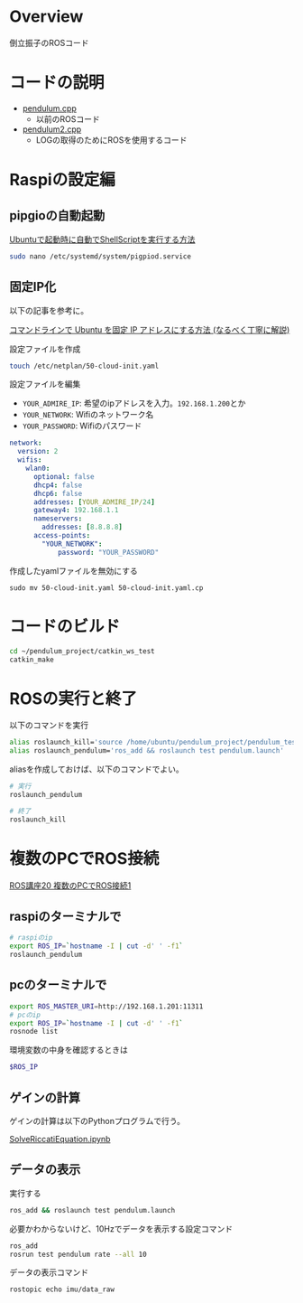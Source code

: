 # Overview
倒立振子のROSコード

# コードの説明
- [pendulum.cpp](/src/test/src/pendulum.cpp)
  - 以前のROSコード
- [pendulum2.cpp](/src/test/src/pendulum2.cpp)
  - LOGの取得のためにROSを使用するコード


# Raspiの設定編
## pipgioの自動起動

[Ubuntuで起動時に自動でShellScriptを実行する方法](https://qiita.com/MAI_onishi/items/74edc40a667dd2dc633e)

```bash
sudo nano /etc/systemd/system/pigpiod.service
```

## 固定IP化
以下の記事を参考に。

[コマンドラインで Ubuntu を固定 IP アドレスにする方法 (なるべく丁寧に解説)](https://qiita.com/noraworld/items/3e232fb7a25ed16c6a63)

設定ファイルを作成

```bash
touch /etc/netplan/50-cloud-init.yaml
```

設定ファイルを編集
- `YOUR_ADMIRE_IP`: 希望のipアドレスを入力。`192.168.1.200`とか
- `YOUR_NETWORK`: Wifiのネットワーク名
- `YOUR_PASSWORD`: Wifiのパスワード

```yaml:/etc/netplan/50-cloud-init.yaml
network:
  version: 2
  wifis:
    wlan0:
      optional: false
      dhcp4: false
      dhcp6: false
      addresses: [YOUR_ADMIRE_IP/24]
      gateway4: 192.168.1.1
      nameservers:
        addresses: [8.8.8.8]
      access-points:
        "YOUR_NETWORK":
            password: "YOUR_PASSWORD"
```






作成したyamlファイルを無効にする

```
sudo mv 50-cloud-init.yaml 50-cloud-init.yaml.cp
```


# コードのビルド

```bash
cd ~/pendulum_project/catkin_ws_test
catkin_make
```

# ROSの実行と終了
以下のコマンドを実行

```bash
alias roslaunch_kill='source /home/ubuntu/pendulum_project/pendulum_test/cleanup.sh'
alias roslaunch_pendulum='ros_add && roslaunch test pendulum.launch'
```

aliasを作成しておけば、以下のコマンドでよい。

```bash
# 実行
roslaunch_pendulum

# 終了
roslaunch_kill
```

# 複数のPCでROS接続
[ROS講座20 複数のPCでROS接続1](https://qiita.com/srs/items/7d4aeb5e44138f97c770)

## raspiのターミナルで

```bash
# raspiのip
export ROS_IP=`hostname -I | cut -d' ' -f1`
roslaunch_pendulum
```

## pcのターミナルで

```bash
export ROS_MASTER_URI=http://192.168.1.201:11311
# pcのip
export ROS_IP=`hostname -I | cut -d' ' -f1`
rosnode list
```

環境変数の中身を確認するときは

```bash
$ROS_IP
```

## ゲインの計算

ゲインの計算は以下のPythonプログラムで行う。

[SolveRiccatiEquation.ipynb](https://colab.research.google.com/drive/1IcFUoy5qXGN6GaOZdWq6SWmxtl1Ce0IL?usp=sharing)

## データの表示

実行する
```bash
ros_add && roslaunch test pendulum.launch
```

必要かわからないけど、10Hzでデータを表示する設定コマンド

```bash
ros_add
rosrun test pendulum rate --all 10
```

データの表示コマンド

```bash
rostopic echo imu/data_raw
```
